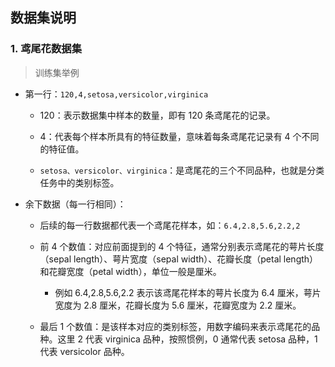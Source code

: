 ## 数据集说明

### 1. 鸢尾花数据集

> 训练集举例

- 第一行：`120,4,setosa,versicolor,virginica`

  - 120：表示数据集中样本的数量，即有 120 条鸢尾花的记录。

  - 4：代表每个样本所具有的特征数量，意味着每条鸢尾花记录有 4 个不同的特征值。

  - `setosa、versicolor、virginica`：是鸢尾花的三个不同品种，也就是分类任务中的类别标签。

- 余下数据（每一行相同）：

  - 后续的每一行数据都代表一个鸢尾花样本，如：`6.4,2.8,5.6,2.2,2`

  - 前 4 个数值：对应前面提到的 4 个特征，通常分别表示鸢尾花的萼片长度（sepal length）、萼片宽度（sepal width）、花瓣长度（petal length）和花瓣宽度（petal width），单位一般是厘米。
  	- 例如 6.4,2.8,5.6,2.2 表示该鸢尾花样本的萼片长度为 6.4 厘米，萼片宽度为 2.8 厘米，花瓣长度为 5.6 厘米，花瓣宽度为 2.2 厘米。


  - 最后 1 个数值：是该样本对应的类别标签，用数字编码来表示鸢尾花的品种。这里 2 代表 virginica 品种，按照惯例，0 通常代表 setosa 品种，1 代表 versicolor 品种。